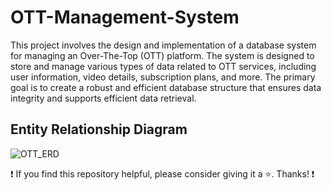 # OTT-Management-System
This project involves the design and implementation of a database system for managing an Over-The-Top (OTT) platform. The system is designed to store and manage various types of data related to OTT services, including user information, video details, subscription plans, and more. The primary goal is to create a robust and efficient database structure that ensures data integrity and supports efficient data retrieval.
## Entity Relationship Diagram
![OTT_ERD](https://github.com/Yashraj-Muthyapwar/OTT-Management-System/assets/76719689/7984f1b7-3951-49ba-86ab-6c6039964983)

❗ If you find this repository helpful, please consider giving it a ⭐. Thanks! ❗
